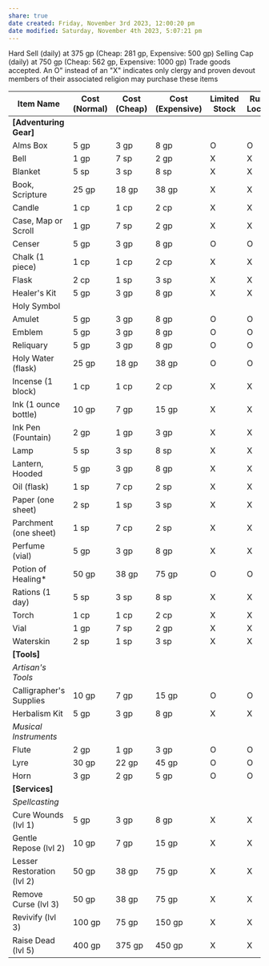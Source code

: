 ```yaml
---
share: true
date created: Friday, November 3rd 2023, 12:00:20 pm
date modified: Saturday, November 4th 2023, 5:07:21 pm
---
```



Hard Sell (daily) at 375 gp (Cheap: 281 gp, Expensive: 500 gp) 
Selling Cap (daily) at 750 gp (Cheap: 562 gp, Expensive: 1000 gp) 
Trade goods accepted. 
An O" instead of an "X" indicates only clergy and proven devout members of their associated religion may purchase these items

| Item Name                  | Cost (Normal) | Cost (Cheap) | Cost (Expensive) | Limited Stock | Rural Locale | Urban Locale | Premium Locale |
| -------------------------- | ------------- | ------------ | ---------------- | ------------- | ------------ | ------------ | -------------- |
| **[Adventuring Gear]**     |               |              |                  |               |              |              |                |
| Alms Box                   | 5 gp          | 3 gp         | 8 gp             | O             | O            | O            | O              |
| Bell                       | 1 gp          | 7 sp         | 2 gp             | X             | X            | X            | X              |
| Blanket                    | 5 sp          | 3 sp         | 8 sp             | X             | X            | X            | X              |
| Book, Scripture            | 25 gp         | 18 gp        | 38 gp            | X             | X            | X            | X              |
| Candle                     | 1 cp          | 1 cp         | 2 cp             | X             | X            | X            | X              |
| Case, Map or Scroll        | 1 gp          | 7 sp         | 2 gp             | X             | X            | X            | X              |
| Censer                     | 5 gp          | 3 gp         | 8 gp             | O             | O            | O            | O              |
| Chalk (1 piece)            | 1 cp          | 1 cp         | 2 cp             | X             | X            | X            | X              |
| Flask                      | 2 cp          | 1 sp         | 3 sp             | X             | X            | X            | X              |
| Healer's Kit               | 5 gp          | 3 gp         | 8 gp             | X             | X            | X            | X              |
| Holy Symbol                |               |              |                  |               |              |              |                |
| Amulet                     | 5 gp          | 3 gp         | 8 gp             | O             | O            | O            | O              |
| Emblem                     | 5 gp          | 3 gp         | 8 gp             | O             | O            | O            | O              |
| Reliquary                  | 5 gp          | 3 gp         | 8 gp             | O             | O            | O            | O              |
| Holy Water (flask)         | 25 gp         | 18 gp        | 38 gp            | O             | O            | O            | O              |
| Incense (1 block)          | 1 cp          | 1 cp         | 2 cp             | X             | X            | X            | X              |
| Ink (1 ounce bottle)       | 10 gp         | 7 gp         | 15 gp            | X             | X            | X            | X              |
| Ink Pen (Fountain)         | 2 gp          | 1 gp         | 3 gp             | X             | X            | X            | X              |
| Lamp                       | 5 sp          | 3 sp         | 8 sp             | X             | X            | X            | X              |
| Lantern, Hooded            | 5 gp          | 3 gp         | 8 gp             | X             | X            | X            | X              |
| Oil (flask)                | 1 sp          | 7 cp         | 2 sp             | X             | X            | X            | X              |
| Paper (one sheet)          | 2 sp          | 1 sp         | 3 sp             | X             | X            | X            | X              |
| Parchment (one sheet)      | 1 sp          | 7 cp         | 2 sp             | X             | X            | X            | X              |
| Perfume (vial)             | 5 gp          | 3 gp         | 8 gp             | X             | X            | X            | X              |
| Potion of Healing*         | 50 gp         | 38 gp        | 75 gp            | O             | O            | O            | O              |
| Rations (1 day)            | 5 sp          | 3 sp         | 8 sp             | X             | X            | X            | X              |
| Torch                      | 1 cp          | 1 cp         | 2 cp             | X             | X            | X            | X              |
| Vial                       | 1 gp          | 7 sp         | 2 gp             | X             | X            | X            | X              |
| Waterskin                  | 2 sp          | 1 sp         | 3 sp             | X             | X            | X            | X              |
| **[Tools]**                |               |              |                  |               |              |              |                |
| *Artisan's Tools*            |               |              |                  |               |              |              |                |
| Calligrapher's Supplies    | 10 gp         | 7 gp         | 15 gp            | O             | O            | O            | O              |
| Herbalism Kit              | 5 gp          | 3 gp         | 8 gp             | X             | X            | X            | X              |
| *Musical Instruments*   |               |              |                  |               |              |              |                |
| Flute                      | 2 gp          | 1 gp         | 3 gp             | O             | O            | O            | O              |
| Lyre                       | 30 gp         | 22 gp        | 45 gp            | O             | O            | O            | O              |
| Horn                       | 3 gp          | 2 gp         | 5 gp             | O             | O            | O            | O              |
| **[Services]**             |               |              |                  |               |              |              |                |
| *Spellcasting*               |               |              |                  |               |              |              |                |
| Cure Wounds (lvl 1)        | 5 gp          | 3 gp         | 8 gp             | X             | X            | X            | X              |
| Gentle Repose (lvl 2)      | 10 gp         | 7 gp         | 15 gp            | X             | X            | X            | X              |
| Lesser Restoration (lvl 2) | 50 gp         | 38 gp        | 75 gp            | X             | X            | X            | X              |
| Remove Curse (lvl 3)       | 50 gp         | 38 gp        | 75 gp            | X             | X            | X            | X              |
| Revivify (lvl 3)           | 100 gp        | 75 gp        | 150 gp           | X             | X            | X            | X              |
| Raise Dead (lvl 5)         | 400 gp        | 375 gp       | 450 gp           | X             | X            | X            | X              |
